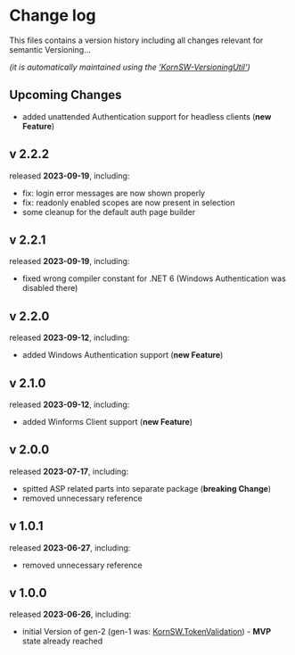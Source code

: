 # Change log
This files contains a version history including all changes relevant for semantic Versioning...

*(it is automatically maintained using the ['KornSW-VersioningUtil'](https://github.com/KornSW/VersioningUtil))*


## Upcoming Changes

 - added unattended Authentication support for headless clients (**new Feature**)


## v 2.2.2
released **2023-09-19**, including:
 - fix: login error messages are now shown properly
 - fix: readonly enabled scopes are now present in selection
 - some cleanup for the default auth page builder



## v 2.2.1
released **2023-09-19**, including:
 - fixed wrong compiler constant for .NET 6 (Windows Authentication was disabled there)



## v 2.2.0
released **2023-09-12**, including:
 - added Windows Authentication support (**new Feature**)



## v 2.1.0
released **2023-09-12**, including:
 - added Winforms Client support (**new Feature**)



## v 2.0.0
released **2023-07-17**, including:
 - spitted ASP related parts into separate package (**breaking Change**)
 - removed unnecessary reference



## v 1.0.1
released **2023-06-27**, including:
 - removed unnecessary reference


## v 1.0.0
released **2023-06-26**, including:
 - initial Version of gen-2 (gen-1 was: [KornSW.TokenValidation](https://github.com/KornSW/KornSW.TokenValidation)) - **MVP** state already reached



